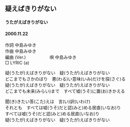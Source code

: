 ## 疑えばきりがない
#### うたがえばきりがない
#### 2000.11.22


作詞     中島みゆき　　　　　   
作曲      中島みゆき  　　　   
編曲 (Ver.) 　　　　　
唄     中島みゆき     
□ LYRIC (a)  
  
  
疑(うたが)えばきりがない　疑(うたが)えばきりがない  
どこまでもさかのぼり　悪(わる)い意味(いみ)だけを探(さぐ)る  
疑(うたが)えばきりがない　疑(うたが)えばきりがない  
どこまでも未来(みらい)まで　すべて嘘(うそ)に置(お)きかえる  
  
聞(き)きたい答(こた)えは　言(い)訳(いわけ)  
それとも　すべては嘘(うそ)だと認(みと)める居直(いなお)り  
すべては嘘(うそ)だと認(みと)める居直(いなお)り  
疑(うたが)えばきりがない　疑(うたが)えばきりがない  